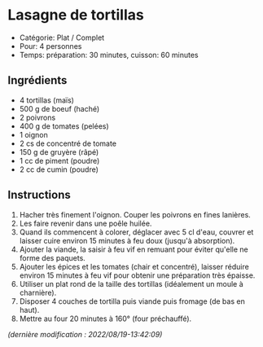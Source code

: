 # Lasagne de tortillas

* Catégorie: Plat / Complet
* Pour: 4 personnes
* Temps: préparation: 30 minutes, cuisson: 60 minutes

## Ingrédients
* 4 tortillas (maïs)
* 500 g de boeuf (haché)
* 2 poivrons
* 400 g de tomates (pelées)
* 1 oignon
* 2 cs de concentré de tomate
* 150 g de gruyère (râpé)
* 1 cc de piment (poudre)
* 2 cc de cumin (poudre)

## Instructions
1. Hacher très finement l'oignon. Couper les poivrons en fines lanières.
1. Les faire revenir dans une poêle huilée.
1. Quand ils commencent à colorer, déglacer avec 5 cl d'eau, couvrer et laisser cuire environ 15 minutes à feu doux (jusqu'à absorption).
1. Ajouter la viande, la saisir à feu vif en remuant pour éviter qu'elle ne forme des paquets.
1. Ajouter les épices et les tomates (chair et concentré), laisser réduire environ 15 minutes à feu vif pour obtenir une préparation très épaisse.
1. Utiliser un plat rond de la taille des tortillas (idéalement un moule à charnière).
1. Disposer 4 couches de tortilla puis viande puis fromage (de bas en haut).
1. Mettre au four 20 minutes à 160° (four préchauffé).

_(dernière modification : 2022/08/19-13:42:09)_

